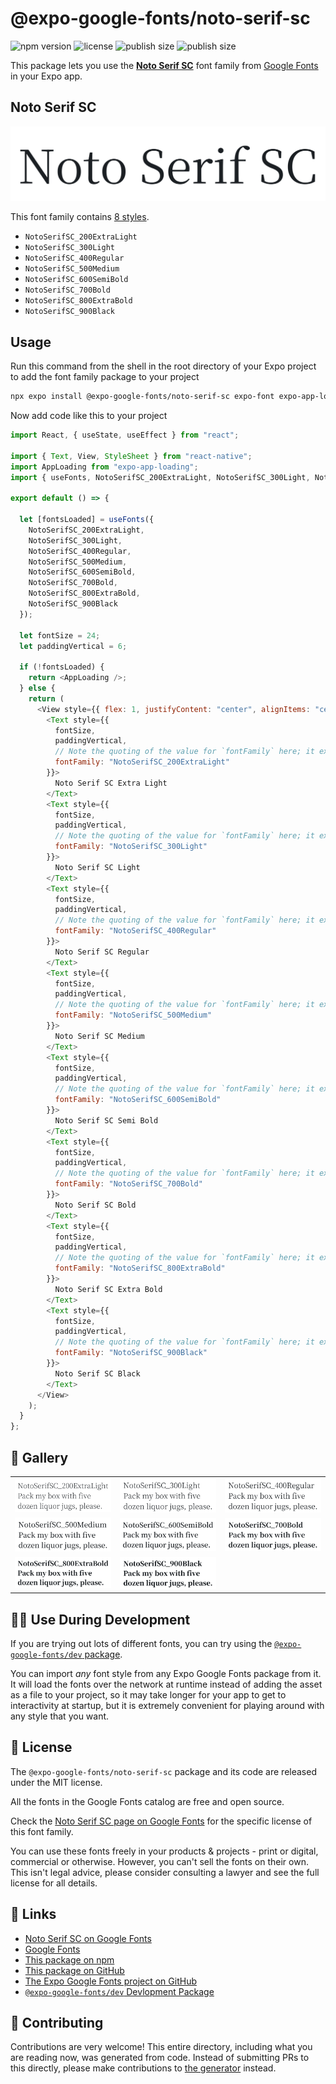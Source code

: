 # @expo-google-fonts/noto-serif-sc

![npm version](https://flat.badgen.net/npm/v/@expo-google-fonts/noto-serif-sc)
![license](https://flat.badgen.net/github/license/expo/google-fonts)
![publish size](https://flat.badgen.net/packagephobia/install/@expo-google-fonts/noto-serif-sc)
![publish size](https://flat.badgen.net/packagephobia/publish/@expo-google-fonts/noto-serif-sc)

This package lets you use the [**Noto Serif SC**](https://fonts.google.com/specimen/Noto+Serif+SC) font family from [Google Fonts](https://fonts.google.com/) in your Expo app.

## Noto Serif SC

![Noto Serif SC](./font-family.png)

This font family contains [8 styles](#-gallery).

- `NotoSerifSC_200ExtraLight`
- `NotoSerifSC_300Light`
- `NotoSerifSC_400Regular`
- `NotoSerifSC_500Medium`
- `NotoSerifSC_600SemiBold`
- `NotoSerifSC_700Bold`
- `NotoSerifSC_800ExtraBold`
- `NotoSerifSC_900Black`

## Usage

Run this command from the shell in the root directory of your Expo project to add the font family package to your project

```sh
npx expo install @expo-google-fonts/noto-serif-sc expo-font expo-app-loading
```

Now add code like this to your project

```js
import React, { useState, useEffect } from "react";

import { Text, View, StyleSheet } from "react-native";
import AppLoading from "expo-app-loading";
import { useFonts, NotoSerifSC_200ExtraLight, NotoSerifSC_300Light, NotoSerifSC_400Regular, NotoSerifSC_500Medium, NotoSerifSC_600SemiBold, NotoSerifSC_700Bold, NotoSerifSC_800ExtraBold, NotoSerifSC_900Black } from '@expo-google-fonts/noto-serif-sc';

export default () => {

  let [fontsLoaded] = useFonts({
    NotoSerifSC_200ExtraLight, 
    NotoSerifSC_300Light, 
    NotoSerifSC_400Regular, 
    NotoSerifSC_500Medium, 
    NotoSerifSC_600SemiBold, 
    NotoSerifSC_700Bold, 
    NotoSerifSC_800ExtraBold, 
    NotoSerifSC_900Black
  });

  let fontSize = 24;
  let paddingVertical = 6;

  if (!fontsLoaded) {
    return <AppLoading />;
  } else {
    return (
      <View style={{ flex: 1, justifyContent: "center", alignItems: "center" }}>
        <Text style={{
          fontSize,
          paddingVertical,
          // Note the quoting of the value for `fontFamily` here; it expects a string!
          fontFamily: "NotoSerifSC_200ExtraLight"
        }}>
          Noto Serif SC Extra Light
        </Text>
        <Text style={{
          fontSize,
          paddingVertical,
          // Note the quoting of the value for `fontFamily` here; it expects a string!
          fontFamily: "NotoSerifSC_300Light"
        }}>
          Noto Serif SC Light
        </Text>
        <Text style={{
          fontSize,
          paddingVertical,
          // Note the quoting of the value for `fontFamily` here; it expects a string!
          fontFamily: "NotoSerifSC_400Regular"
        }}>
          Noto Serif SC Regular
        </Text>
        <Text style={{
          fontSize,
          paddingVertical,
          // Note the quoting of the value for `fontFamily` here; it expects a string!
          fontFamily: "NotoSerifSC_500Medium"
        }}>
          Noto Serif SC Medium
        </Text>
        <Text style={{
          fontSize,
          paddingVertical,
          // Note the quoting of the value for `fontFamily` here; it expects a string!
          fontFamily: "NotoSerifSC_600SemiBold"
        }}>
          Noto Serif SC Semi Bold
        </Text>
        <Text style={{
          fontSize,
          paddingVertical,
          // Note the quoting of the value for `fontFamily` here; it expects a string!
          fontFamily: "NotoSerifSC_700Bold"
        }}>
          Noto Serif SC Bold
        </Text>
        <Text style={{
          fontSize,
          paddingVertical,
          // Note the quoting of the value for `fontFamily` here; it expects a string!
          fontFamily: "NotoSerifSC_800ExtraBold"
        }}>
          Noto Serif SC Extra Bold
        </Text>
        <Text style={{
          fontSize,
          paddingVertical,
          // Note the quoting of the value for `fontFamily` here; it expects a string!
          fontFamily: "NotoSerifSC_900Black"
        }}>
          Noto Serif SC Black
        </Text>
      </View>
    );
  }
};
```

## 🔡 Gallery


||||
|-|-|-|
|![NotoSerifSC_200ExtraLight](./NotoSerifSC_200ExtraLight.ttf.png)|![NotoSerifSC_300Light](./NotoSerifSC_300Light.ttf.png)|![NotoSerifSC_400Regular](./NotoSerifSC_400Regular.ttf.png)||
|![NotoSerifSC_500Medium](./NotoSerifSC_500Medium.ttf.png)|![NotoSerifSC_600SemiBold](./NotoSerifSC_600SemiBold.ttf.png)|![NotoSerifSC_700Bold](./NotoSerifSC_700Bold.ttf.png)||
|![NotoSerifSC_800ExtraBold](./NotoSerifSC_800ExtraBold.ttf.png)|![NotoSerifSC_900Black](./NotoSerifSC_900Black.ttf.png)|||


## 👩‍💻 Use During Development

If you are trying out lots of different fonts, you can try using the [`@expo-google-fonts/dev` package](https://github.com/expo/google-fonts/tree/master/font-packages/dev#readme).

You can import _any_ font style from any Expo Google Fonts package from it. It will load the fonts over the network at runtime instead of adding the asset as a file to your project, so it may take longer for your app to get to interactivity at startup, but it is extremely convenient for playing around with any style that you want.


## 📖 License

The `@expo-google-fonts/noto-serif-sc` package and its code are released under the MIT license.

All the fonts in the Google Fonts catalog are free and open source.

Check the [Noto Serif SC page on Google Fonts](https://fonts.google.com/specimen/Noto+Serif+SC) for the specific license of this font family.

You can use these fonts freely in your products & projects - print or digital, commercial or otherwise. However, you can't sell the fonts on their own. This isn't legal advice, please consider consulting a lawyer and see the full license for all details.

## 🔗 Links

- [Noto Serif SC on Google Fonts](https://fonts.google.com/specimen/Noto+Serif+SC)
- [Google Fonts](https://fonts.google.com/)
- [This package on npm](https://www.npmjs.com/package/@expo-google-fonts/noto-serif-sc)
- [This package on GitHub](https://github.com/expo/google-fonts/tree/master/font-packages/noto-serif-sc)
- [The Expo Google Fonts project on GitHub](https://github.com/expo/google-fonts)
- [`@expo-google-fonts/dev` Devlopment Package](https://github.com/expo/google-fonts/tree/master/font-packages/dev)

## 🤝 Contributing

Contributions are very welcome! This entire directory, including what you are reading now, was generated from code. Instead of submitting PRs to this directly, please make contributions to [the generator](https://github.com/expo/google-fonts/tree/master/packages/generator) instead.
